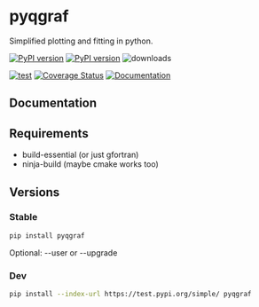 # pyqgraf
Simplified plotting and fitting in python.

[![PyPI version][pypi image]][pypi link] [![PyPI version][pypi versions]][pypi link] ![downloads](https://img.shields.io/pypi/dm/pyqgraf.svg)

 [![test][a t image]][a t link] [![Coverage Status][c t i]][c t l] [![Documentation][rtd t i]][rtd t l]

## Documentation

## Requirements

 * build-essential (or just gfortran)
 * ninja-build (maybe cmake works too) 

## Versions

### Stable

```sh
pip install pyqgraf
```

Optional: --user or --upgrade

### Dev

```sh
pip install --index-url https://test.pypi.org/simple/ pyqgraf
```

[doc stable]: https://apn-pucky.github.io/pyqgraf/index.html
[doc test]: https://apn-pucky.github.io/pyqgraf/test/index.html

[pypi image]: https://badge.fury.io/py/pyqgraf.svg
[pypi link]: https://pypi.org/project/pyqgraf/
[pypi versions]: https://img.shields.io/pypi/pyversions/pyqgraf.svg

[a s image]: https://github.com/APN-Pucky/pyqgraf/actions/workflows/stable.yml/badge.svg
[a s link]: https://github.com/APN-Pucky/pyqgraf/actions/workflows/stable.yml
[a t link]: https://github.com/APN-Pucky/pyqgraf/actions/workflows/test.yml
[a t image]: https://github.com/APN-Pucky/pyqgraf/actions/workflows/test.yml/badge.svg

[cc s q i]: https://app.codacy.com/project/badge/Grade/38630d0063814027bd4d0ffaa73790a2?branch=stable
[cc s q l]: https://www.codacy.com/gh/APN-Pucky/pyqgraf/dashboard?utm_source=github.com&amp;utm_medium=referral&amp;utm_content=APN-Pucky/smpl&amp;utm_campaign=Badge_Grade?branch=stable
[cc s c i]: https://app.codacy.com/project/badge/Coverage/38630d0063814027bd4d0ffaa73790a2?branch=stable
[cc s c l]: https://www.codacy.com/gh/APN-Pucky/pyqgraf/dashboard?utm_source=github.com&utm_medium=referral&utm_content=APN-Pucky/smpl&utm_campaign=Badge_Coverage?branch=stable

[cc q i]: https://app.codacy.com/project/badge/Grade/38630d0063814027bd4d0ffaa73790a2
[cc q l]: https://www.codacy.com/gh/APN-Pucky/pyqgraf/dashboard?utm_source=github.com&amp;utm_medium=referral&amp;utm_content=APN-Pucky/smpl&amp;utm_campaign=Badge_Grade
[cc c i]: https://app.codacy.com/project/badge/Coverage/38630d0063814027bd4d0ffaa73790a2
[cc c l]: https://www.codacy.com/gh/APN-Pucky/pyqgraf/dashboard?utm_source=github.com&utm_medium=referral&utm_content=APN-Pucky/smpl&utm_campaign=Badge_Coverage

[c s i]: https://coveralls.io/repos/github/APN-Pucky/pyqgraf/badge.svg?branch=stable
[c s l]: https://coveralls.io/github/APN-Pucky/pyqgraf?branch=stable
[c t l]: https://coveralls.io/github/APN-Pucky/pyqgraf?branch=master
[c t i]: https://coveralls.io/repos/github/APN-Pucky/pyqgraf/badge.svg?branch=master

[rtd s i]: https://readthedocs.org/projects/pyqgraf/badge/?version=stable
[rtd s l]: https://pyqgraf.readthedocs.io/en/stable/?badge=stable
[rtd t i]: https://readthedocs.org/projects/pyqgraf/badge/?version=latest
[rtd t l]: https://pyqgraf.readthedocs.io/en/latest/?badge=latest
